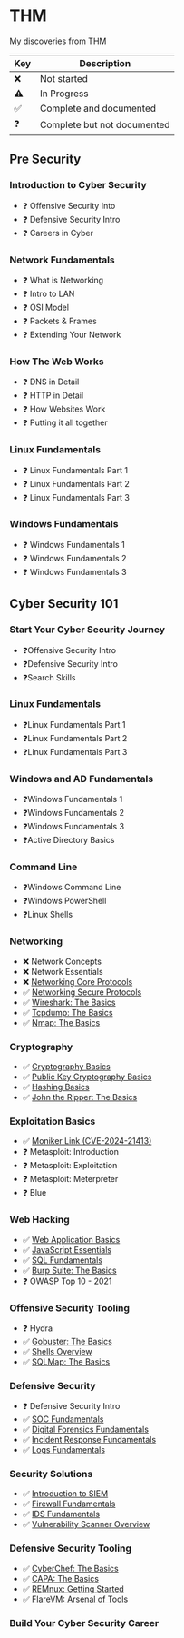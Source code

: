 # THM
My discoveries from THM

| Key  | Description                 |
|------|-----------------------------|
|  ❌  | Not started                 |
|  ⚠️  | In Progress                 |
|  ✅  | Complete and documented     |
|  ❓  | Complete but not documented |

## Pre Security
### Introduction to Cyber Security
- ❓ Offensive Security Into
- ❓ Defensive Security Intro
- ❓ Careers in Cyber
### Network Fundamentals
- ❓ What is Networking
- ❓ Intro to LAN
- ❓ OSI Model
- ❓ Packets & Frames
- ❓ Extending Your Network
### How The Web Works
- ❓ DNS in Detail
- ❓ HTTP in Detail
- ❓ How Websites Work
- ❓ Putting it all together
### Linux Fundamentals
- ❓ Linux Fundamentals Part 1
- ❓ Linux Fundamentals Part 2
- ❓ Linux Fundamentals Part 3
### Windows Fundamentals
- ❓ Windows Fundamentals 1
- ❓ Windows Fundamentals 2
- ❓ Windows Fundamentals 3
## Cyber Security 101
### Start Your Cyber Security Journey
- ❓Offensive Security Intro
- ❓Defensive Security Intro
- ❓Search Skills
### Linux Fundamentals
- ❓Linux Fundamentals Part 1
- ❓Linux Fundamentals Part 2
- ❓Linux Fundamentals Part 3
### Windows and AD Fundamentals
- ❓Windows Fundamentals 1
- ❓Windows Fundamentals 2
- ❓Windows Fundamentals 3
- ❓Active Directory Basics
### Command Line
- ❓Windows Command Line
- ❓Windows PowerShell
- ❓Linux Shells
### Networking
- ❌ Network Concepts
- ❌ Network Essentials
- ❌ [Networking Core Protocols](Rooms/NetworkingCoreProtocols.md)
- ✅ [Networking Secure Protocols](Rooms/NetworkingSecureProtocols.md)
- ✅ [Wireshark: The Basics](Rooms/WiresharkTheBasics.md)
- ✅ [Tcpdump: The Basics](Rooms/TcpdumpTheBasics.md)
- ✅ [Nmap: The Basics](Rooms/NmapTheBasics.md)
### Cryptography
- ✅ [Cryptography Basics](Rooms/CryptographyBasics.md)
- ✅ [Public Key Cryptography Basics](Rooms/PublicKeyCryptographyBasics.md)
- ✅ [Hashing Basics](Rooms/HashingBasics.md)
- ✅ [John the Ripper: The Basics](Rooms/JohntheRipperTheBasics.md)
### Exploitation Basics
- ✅ [Moniker Link (CVE-2024-21413)](Rooms/MonikerLink(CVE-2024-21413).md)
- ❓ Metasploit: Introduction
- ❓ Metasploit: Exploitation
- ❓ Metasploit: Meterpreter
- ❓ Blue
### Web Hacking
- ✅ [Web Application Basics](Rooms/WebApplicationBasics.md)
- ✅ [JavaScript Essentials](Rooms/JavaScriptEssentials.md)
- ✅ [SQL Fundamentals](Rooms/SQLFundamentals.md)
- ✅ [Burp Suite: The Basics](Rooms/BurpSuiteTheBasics.md)
- ❓ OWASP Top 10 - 2021
### Offensive Security Tooling
- ❓ Hydra
- ✅ [Gobuster: The Basics](Rooms/GobusterTheBasics.md)
- ✅ [Shells Overview](Rooms/ShellsOverview.md)
- ✅ [SQLMap: The Basics](Rooms/SQLMapTheBasics.md)
### Defensive Security
- ❓ Defensive Security Intro
- ✅ [SOC Fundamentals](Rooms/SOCFundamentals.md)
- ✅ [Digital Forensics Fundamentals](Rooms/DigitalForensicsFundamentals.md)
- ✅ [Incident Response Fundamentals](Rooms/IncidentResponseFundamentals.md)
- ✅ [Logs Fundamentals](Rooms/LogsFundamentals.md)
### Security Solutions
- ✅ [Introduction to SIEM](Rooms/IntroductiontoSIEM.md)
- ✅ [Firewall Fundamentals](Rooms/FirewallFundamentals.md)
- ✅ [IDS Fundamentals](Rooms/IDSFundamentals.md)
- ✅ [Vulnerability Scanner Overview](Rooms/VulnerabilityScannerOverview.md)
### Defensive Security Tooling
- ✅ [CyberChef: The Basics](Rooms/CyberChefTheBasics.md)
- ✅ [CAPA: The Basics](Rooms/CAPATheBasics.md)
- ✅ [REMnux: Getting Started](Rooms/REMnuxGettingStarted.md)
- ✅ [FlareVM: Arsenal of Tools](Rooms/REMnuxGettingStarted.md)
### Build Your Cyber Security Career

